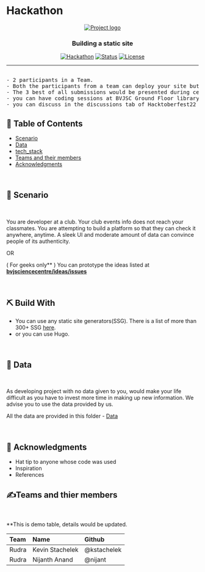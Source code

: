 # Hackathon 

<p align="center">
  <a href="" rel="noopener">
 <img src="https://i.imgur.com/AZ2iWek.png" alt="Project logo"></a>
</p>
<h3 align="center">Building a static site</h3>

<div align="center">

  [![Hackathon](https://img.shields.io/badge/hackathon-name-orange.svg)](http://hackathon.url.com) 
  [![Status](https://img.shields.io/badge/status-active-success.svg)]() 
  [![License](https://img.shields.io/badge/license-MIT-blue.svg)](LICENSE.md)

</div>

---

<pre align=""> 
- 2 participants in a Team.
- Both the participants from a team can deploy your site but should only submit only one URL in discussion tab (Hackathon website submission) 
- The 3 best of all submissions would be presented during certificate ceremony (Date would be updated).
- you can have coding sessions at BVJSC Ground Floor library.
- you can discuss in the discussions tab of Hacktoberfest22 repository
</pre>

## 📝 Table of Contents
- [Scenario](#scenario)
- [Data](#data)
- [tech_stack](#tech_stack)
- [Teams and their members](#teams)
- [Acknowledgments](#acknowledgments)

<br>

## 🧐 Scenario <a name = "scenario"></a>

<br>

You are developer at a club. Your club events info does not reach your classmates. You are attempting to build a platform so that they can check it anywhere, anytime. A sleek UI and moderate amount of data can convince people of its authenticity.

OR

( For geeks only** ) You can prototype the ideas listed at **[bvjsciencecentre/ideas/issues](https://github.com/bvjsciencecentre/ideas/issues)** 

<br>

## ⛏️ Build With <a name = "tech_stack"></a>

- You can use any static site generators(SSG). There is a list of more than 300+ SSG [here](https://jamstack.org/generators/).
- or you can use Hugo.

<br>

## 🎈 Data <a name="data"></a>

<br>

As developing project with no data given to you, would make your life  difficult as you have to invest more time in making up new information. We advise you to use the data provided by us.

All the data are provided in this folder - [Data](./data/)

<br>

## 🎉 Acknowledgments <a name = "acknowledgments"></a>
- Hat tip to anyone whose code was used
- Inspiration
- References

## ✍️Teams and thier members <a name = "team"></a>

<br>

**This is demo table, details would be updated.

| Team | Name | Github |
| :--  | :--   | :-- |
|Rudra | Kevin Stachelek | @kstachelek |
|Rudra | Nijanth Anand | @nijant |